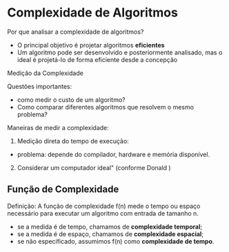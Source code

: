 # Complexidade de Algoritmos

Por que analisar a complexidade de algoritmos?
- O principal objetivo é projetar algoritmos **eficientes**
- Um algoritmo pode ser desenvolvido e posteriormente analisado, mas o ideal é projetá-lo de forma eficiente desde a concepção

Medição da Complexidade 

Questões importantes: 
- como medir o custo de um algoritmo? 
- Como comparar diferentes algoritmos que resolvem o mesmo problema?

Maneiras de medir a complexidade:
 1. Medição direta do tempo de execução:
 - problema: depende do compilador, hardware e memória disponível.
 2. Considerar um computador ideal" (conforme Donald )

## Função de Complexidade 

Definição:
A função de complexidade f(n) mede o tempo ou espaço necessário para executar um algoritmo com entrada de tamanho n.
- se a medida é de tempo, chamamos de **complexidade temporal**;
- se a medida é de espaço, chamamos de **complexidade espacial**;
- se não especificado, assumimos f(n) como **complexidade de tempo**.